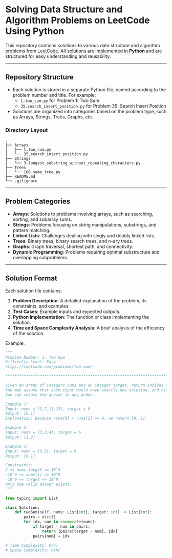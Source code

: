 # Solving Data Structure and Algorithm Problems on LeetCode Using Python

This repository contains solutions to various data structure and algorithm problems from [LeetCode](https://leetcode.com/). All solutions are implemented in **Python** and are structured for easy understanding and reusability.

---

## Repository Structure

- Each solution is stored in a separate Python file, named according to the problem number and title. For example:
  - `1.two_sum.py` for Problem 1: Two Sum
  - `35.search_insert_position.py` for Problem 35: Search Insert Position
- Solutions are organized into categories based on the problem type, such as Arrays, Strings, Trees, Graphs, etc.

### Directory Layout

```
.
├── Arrays
│   ├── 1.two_sum.py
│   └── 35.search_insert_position.py
├── Strings
│   └── 3.longest_substring_without_repeating_characters.py
├── Trees
│   └── 100.same_tree.py
├── README.md
└── .gitignore
```

---

## Problem Categories

- **Arrays**: Solutions to problems involving arrays, such as searching, sorting, and subarray sums.
- **Strings**: Problems focusing on string manipulations, substrings, and pattern matching.
- **Linked Lists**: Challenges dealing with singly and doubly linked lists.
- **Trees**: Binary trees, binary search trees, and n-ary trees.
- **Graphs**: Graph traversal, shortest path, and connectivity.
- **Dynamic Programming**: Problems requiring optimal substructure and overlapping subproblems.

---

## Solution Format

Each solution file contains:

1. **Problem Description**: A detailed explanation of the problem, its constraints, and examples.
2. **Test Cases**: Example inputs and expected outputs.
3. **Python Implementation**: The function or class implementing the solution.
4. **Time and Space Complexity Analysis**: A brief analysis of the efficiency of the solution.

Example:

```python
"""
Problem Number: 1. Two Sum
Difficulty Level: Easy
https://leetcode.com/problems/two-sum/

********************************************************************************

Given an array of integers nums and an integer target, return indices of the two numbers such that they add up to target.
You may assume that each input would have exactly one solution, and you may not use the same element twice.
You can return the answer in any order.

Example 1:
Input: nums = [2,7,11,15], target = 9
Output: [0,1]
Explanation: Because nums[0] + nums[1] == 9, we return [0, 1].

Example 2:
Input: nums = [3,2,4], target = 6
Output: [1,2]

Example 3:
Input: nums = [3,3], target = 6
Output: [0,1]

Constraints:
2 <= nums.length <= 10^4
-10^9 <= nums[i] <= 10^9
-10^9 <= target <= 10^9
Only one valid answer exists.
"""

from typing import List

class Solution:
    def twoSum(self, nums: List[int], target: int) -> List[int]:
        pairs = dict()
        for idx, num in enumerate(nums):
            if target - num in pairs:
                return [pairs[target - num], idx]
            pairs[num] = idx

# Time Complexity: O(n)
# Space Complexity: O(n)
```
